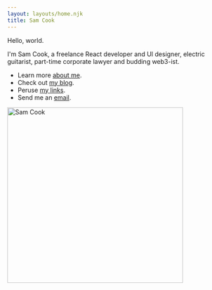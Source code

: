 ```yaml
---
layout: layouts/home.njk
title: Sam Cook
---
```


Hello, world.

I'm Sam Cook, a freelance React developer and UI designer, electric guitarist, part-time corporate lawyer and budding web3-ist.

<ul>
  <li class="arrow-list">
    Learn more <a href="{{ 'about/' | url }}">about me</a>.
  </li>
  <li class="arrow-list">
    Check out <a href="{{ 'blog/' | url }}">my blog</a>.
  </li>
  <li class="arrow-list">
    Peruse <a href="{{ 'links/' | url }}">my links</a>.
  </li>
    <li class="arrow-list">
    Send me an <a href="{{ 'contact/' | url }}">email</a>.
  </li>
</ul>

<img src="../img/prof.jpg" alt="Sam Cook" width="400" height="400">
